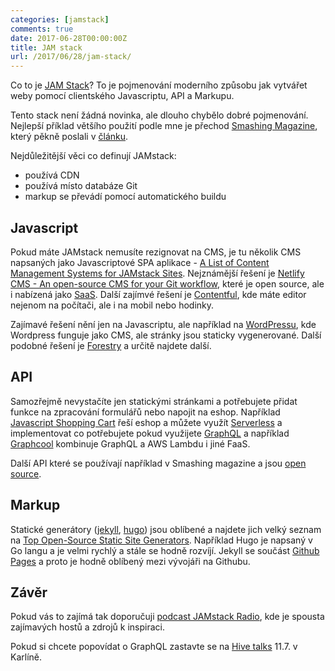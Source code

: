```yaml
---
categories: [jamstack]
comments: true
date: 2017-06-28T00:00:00Z
title: JAM stack
url: /2017/06/28/jam-stack/
---
```


Co to je [JAM Stack](https://jamstack.org/)? To je pojmenování moderního způsobu jak vytvářet weby pomocí clientského Javascriptu, API a Markupu.

Tento stack není žádná novinka, ale dlouho chybělo dobré pojmenování. Nejlepší příklad většího použití podle mne je přechod [Smashing Magazine](https://www.smashingmagazine.com/), který pěkně poslali v [článku](https://www.netlify.com/blog/2017/03/16/smashing-magazine-just-got-10x-faster/).

Nejdůležitější věci co definují JAMstack:

- používá CDN
- používá místo databáze Git
- markup se převádí pomocí automatického buildu

<!--more-->

## Javascript

Pokud máte JAMstack nemusíte rezignovat na CMS, je tu několik CMS napsaných jako Javascriptové SPA aplikace - [A List of Content Management Systems for JAMstack Sites](https://headlesscms.org/). Nejznámější řešení je [Netlify CMS - An open-source CMS for your Git workflow](https://www.netlifycms.org/), které je open source, ale i nabízená jako [SaaS](https://www.netlify.com/). Další zajímvé řešení je [Contentful](https://www.contentful.com), kde máte editor nejenom na počítači, ale i na mobil nebo hodinky.

Zajímavé řešení nění jen na Javascriptu, ale například na [WordPressu](https://getshifter.io), kde Wordpress funguje jako CMS, ale stránky jsou staticky vygenerované. Další podobné řešení je [Forestry](https://forestry.io) a určitě najdete další.

## API

Samozřejmě nevystačíte jen statickými stránkami a potřebujete přidat funkce na zpracování formulářů nebo napojit na eshop. Například [Javascript Shopping Cart](https://snipcart.com) řeší eshop a můžete využít [Serverless](https://serverless.com/) a implementovat co potřebujete pokud využijete [GraphQL](http://graphql.org/) a například [Graphcool](https://www.graph.cool/) kombinuje GraphQL a AWS Lambdu i jiné FaaS.

Další API které se používají například v Smashing magazine a jsou [open source](https://www.netlify.com/open-source/).

## Markup 

Statické generátory ([jekyll](http://jekyllrb.com/), [hugo](http://gohugo.io/)) jsou oblíbené a najdete jich velký seznam na [Top Open-Source Static Site Generators](https://www.staticgen.com/). Například Hugo je napsaný v Go langu a je velmi rychlý a stále se hodně rozvíjí. Jekyll se součást [Github Pages](https://pages.github.com/) a proto je hodně oblíbený mezi vývojáři na Githubu.

## Závěr

Pokud vás to zajímá tak doporučuji [podcast JAMstack Radio](http://www.heavybit.com/library/podcasts/jamstack-radio/ep-1-introducing-jamstack-radio/), kde je spousta zajímavých hostů a zdrojů k inspiraci.

Pokud si chcete popovídat o GraphQL zastavte se na [Hive talks](https://www.meetup.com/apiaryio/events/240962821/) 11.7. v Karlíně.
